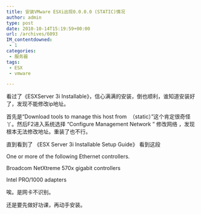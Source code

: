```yaml
---
title: 安装VMware ESXi出现0.0.0.0 (STATIC)情况
author: admin
type: post
date: 2010-10-14T15:19:59+00:00
url: /archives/6093
IM_contentdowned:
 - 1
categories:
 - 服务器
tags:
 - ESX
 - vmware

---
```

看过了《ESXServer 3i Installable》，信心满满的安装，倒也顺利，谁知道安装好了，发现不能修改ip地址。

首先是“Download tools to manage this host from  （static）”这个肯定很奇怪丫。然后F2进入系统选择 “Configure Management Network ” 修改网络 ，发现根本无法修改地址。重装了也不行。

直到看到了 《ESX Server 3i Installable Setup Guide》 看到这段

One or more of the following Ethernet controllers.

Broadcom NetXtreme 570x gigabit controllers

Intel PRO/1000 adapters

唉。是网卡不识别。

还是要先做好功课，再动手安装。